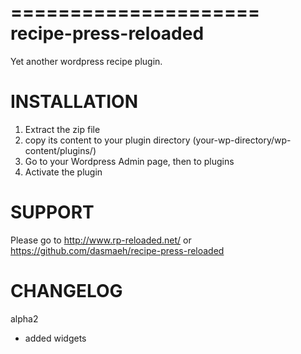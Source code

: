 =====================
recipe-press-reloaded
=====================

Yet another wordpress recipe plugin.

INSTALLATION
=====================
1. Extract the zip file
2. copy its content to your plugin directory (your-wp-directory/wp-content/plugins/)
3. Go to your Wordpress Admin page, then to plugins
4. Activate the plugin

SUPPORT
=====================
Please go to http://www.rp-reloaded.net/ or https://github.com/dasmaeh/recipe-press-reloaded

CHANGELOG
=====================
alpha2
- added widgets
